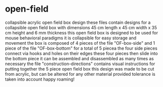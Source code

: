 # open-field
collapsible acrylic open field box design
these files contain designs for a collapsible open field box with dimensions 45 cm length x 45 cm width x 35 cm height and 6 mm thickness
this open field box is designed to be used for mouse behavioral paradigms
it is collapsible for easy storage and movement
the box is composed of 4 pieces of the file "OF-box-side" and 1 piece of the file "OF-box-bottom" for a total of 5 piecea
the four side pieces connect via hooks and holes on their edges
these four pieces then slide into the bottom piece
it can be assembled and disassembled as many times as necessary
the file "construction-directions" contains visual instructions for putting together the 5 piece open field box
this design was made to be cut from acrylic, but can be altered for any other material provided tolerance is taken into account
happy roaming!
